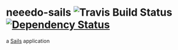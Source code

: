 # neeedo-sails <img src="https://travis-ci.org/neeedo/neeedo-sails.svg?branch=master" alt="Travis Build Status"/> <a href='https://www.versioneye.com/user/projects/552e45184379b22cee000004'><img src='https://www.versioneye.com/user/projects/552e45184379b22cee000004/badge.svg?style=flat' alt="Dependency Status" /></a>

a [Sails](http://sailsjs.org) application
